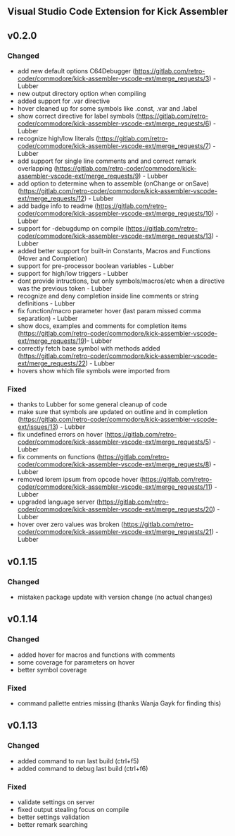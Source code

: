 
## Visual Studio Code Extension for Kick Assembler 

## v0.2.0
### Changed
+ add new default options C64Debugger (https://gitlab.com/retro-coder/commodore/kick-assembler-vscode-ext/merge_requests/3) - Lubber
+ new output directory option when compiling
+ added support for .var directive
+ hover cleaned up for some symbols like .const, .var and .label
+ show correct directive for label symbols (https://gitlab.com/retro-coder/commodore/kick-assembler-vscode-ext/merge_requests/6) - Lubber
+ recognize high/low literals (https://gitlab.com/retro-coder/commodore/kick-assembler-vscode-ext/merge_requests/7) - Lubber
+ add support for single line comments and and correct remark overlapping (https://gitlab.com/retro-coder/commodore/kick-assembler-vscode-ext/merge_requests/9) - Lubber
+ add option to determine when to assemble (onChange or onSave) (https://gitlab.com/retro-coder/commodore/kick-assembler-vscode-ext/merge_requests/12) - Lubber
+ add badge info to readme (https://gitlab.com/retro-coder/commodore/kick-assembler-vscode-ext/merge_requests/10) - Lubber
+ support for -debugdump on compile (https://gitlab.com/retro-coder/commodore/kick-assembler-vscode-ext/merge_requests/13) - Lubber
+ added better support for built-in Constants, Macros and Functions (Hover and Completion)
+ support for pre-processor boolean variables - Lubber
+ support for high/low triggers - Lubber
+ dont provide intructions, but only symbols/macros/etc when a directive was the previous token - Lubber
+ recognize and deny completion inside line comments or string definitions - Lubber
+ fix function/macro parameter hover (last param missed comma separation) - Lubber
+ show docs, examples and comments for completion items (https://gitlab.com/retro-coder/commodore/kick-assembler-vscode-ext/merge_requests/19)- Lubber
+ correctly fetch base symbol with methods added (https://gitlab.com/retro-coder/commodore/kick-assembler-vscode-ext/merge_requests/22) - Lubber
+ hovers show which file symbols were imported from
### Fixed
+ thanks to Lubber for some general cleanup of code
+ make sure that symbols are updated on outline and in completion (https://gitlab.com/retro-coder/commodore/kick-assembler-vscode-ext/issues/13) - Lubber
+ fix undefined errors on hover (https://gitlab.com/retro-coder/commodore/kick-assembler-vscode-ext/merge_requests/5) - Lubber
+ fix comments on functions (https://gitlab.com/retro-coder/commodore/kick-assembler-vscode-ext/merge_requests/8) - Lubber
+ removed lorem ipsum from opcode hover (https://gitlab.com/retro-coder/commodore/kick-assembler-vscode-ext/merge_requests/11) - Lubber
+ upgraded language server (https://gitlab.com/retro-coder/commodore/kick-assembler-vscode-ext/merge_requests/20) - Lubber
+ hover over zero values was broken (https://gitlab.com/retro-coder/commodore/kick-assembler-vscode-ext/merge_requests/21) - Lubber

## v0.1.15
### Changed
+ mistaken package update with version change (no actual changes)

## v0.1.14
### Changed
* added hover for macros and functions with comments
* some coverage for parameters on hover
* better symbol coverage
### Fixed
* command pallette entries missing (thanks Wanja Gayk for finding this)

## v0.1.13
### Changed
* added command to run last build (ctrl+f5)
* added command to debug last build (ctrl+f6)
### Fixed
* validate settings on server
* fixed output stealing focus on compile
* better settings validation
* better remark searching
